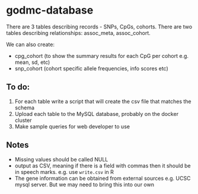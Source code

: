 # godmc-database


There are 3 tables describing records - SNPs, CpGs, cohorts. There are two tables describing relationships: assoc_meta, assoc_cohort.

We can also create:

- cpg_cohort (to show the summary results for each CpG per cohort e.g. mean, sd, etc)
- snp_cohort (cohort specific allele frequencies, info scores etc)

## To do:

1. For each table write a script that will create the csv file that matches the schema
2. Upload each table to the MySQL database, probably on the docker cluster
3. Make sample queries for web developer to use

## Notes

- Missing values should be called NULL
- output as CSV, meaning if there is a field with commas then it should be in speech marks. e.g. use `write.csv` in R
- The gene information can be obtained from external sources e.g. UCSC mysql server. But we may need to bring this into our own


